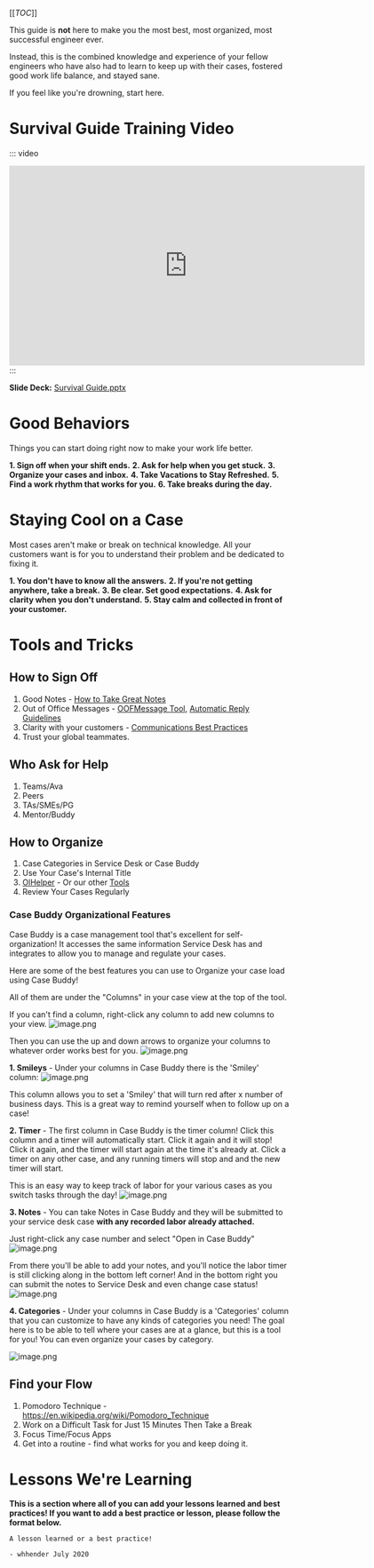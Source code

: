 [[_TOC_]]

This guide is **not** here to make you the most best, most organized, most successful engineer ever.

Instead, this is the combined knowledge and experience of your fellow engineers who have also had to learn to keep up with their cases, fostered good work life balance, and stayed sane.

If you feel like you're drowning, start here.

# Survival Guide Training Video

::: video
<iframe width="640" height="360" src="https://msit.microsoftstream.com/embed/video/5defa3ff-0400-a521-41cd-f1eac15c2b6d?autoplay=false&amp;showinfo=true" allowfullscreen style="border:none;"></iframe>
:::

**Slide Deck:** [Survival Guide.pptx](/.attachments/Sanity%20Deck-a05132f5-d80f-4f61-ab7b-3054a191c965.pptx)

# Good Behaviors
Things you can start doing right now to make your work life better.

**1. Sign off when your shift ends.**
**2. Ask for help when you get stuck.**
**3. Organize your cases and inbox.**
**4. Take Vacations to Stay Refreshed.**
**5. Find a work rhythm that works for you.**
**6. Take breaks during the day.**


# Staying Cool on a Case

Most cases aren't make or break on technical knowledge. All your customers want is for you to understand their problem and be dedicated to fixing it.

**1. You don't have to know all the answers.**
**2. If you're not getting anywhere, take a break.**
**3. Be clear. Set good expectations.**
**4. Ask for clarity when you don't understand.**
**5. Stay calm and collected in front of your customer.**

# Tools and Tricks
## How to Sign Off
1. Good Notes - [How to Take Great Notes](https://dev.azure.com/Supportability/Big%20Data/_wiki/wikis/Big-Data.wiki/289631/Case-Notes)
2. Out of Office Messages - [OOFMessage Tool](https://dev.azure.com/Supportability/Big%20Data/_wiki/wikis/Big-Data.wiki/297951/Tools?anchor=oofsponder), [Automatic Reply Guidelines](https://dev.azure.com/Supportability/Big%20Data/_wiki/wikis/Big-Data.wiki/277566/Time-Away-Vacation-and-Sick-Days?anchor=automatic-replies)
3. Clarity with your customers - [Communications Best Practices](https://dev.azure.com/Supportability/Big%20Data/_wiki/wikis/Big-Data.wiki/297427/Case-Communication-Best-Practices)
4. Trust your global teammates.

## Who Ask for Help
1. Teams/Ava
2. Peers
3. TAs/SMEs/PG
4. Mentor/Buddy

## How to Organize
1. Case Categories in Service Desk or Case Buddy
2. Use Your Case's Internal Title
3. [OlHelper](https://dev.azure.com/Supportability/Big%20Data/_wiki/wikis/Big-Data.wiki/297951/Tools?anchor=ol-helper) - Or our other [Tools](https://dev.azure.com/Supportability/Big%20Data/_wiki/wikis/Big-Data.wiki/297951/Tools)
4. Review Your Cases Regularly

### Case Buddy Organizational Features

Case Buddy is a case management tool that's excellent for self-organization!
It accesses the same information Service Desk has and integrates to allow you to manage and regulate your cases.

Here are some of the best features you can use to Organize your case load using Case Buddy!

All of them are under the "Columns" in your case view at the top of the tool.

If you can't find a column, right-click any column to add new columns to your view.
![image.png](/.attachments/image-2e396efa-9fac-4b7f-9e4d-45c74c051e1d.png)

Then you can use the up and down arrows to organize your columns to whatever order works best for you.
![image.png](/.attachments/image-2e8a9792-6d5a-4e8f-aeee-3f11af7d579d.png)

**1. Smileys** - Under your columns in Case Buddy there is the 'Smiley' column:
![image.png](/.attachments/image-f2f0b4d8-7427-4295-a3a3-af9592f89299.png)

This column allows you to set a 'Smiley' that will turn red after x number of business days. This is a great way to remind yourself when to follow up on a case! 

**2. Timer** - The first column in Case Buddy is the timer column! Click this column and a timer will automatically start. Click it again and it will stop! Click it again, and the timer will start again at the time it's already at. Click a timer on any other case, and any running timers will stop and and the new timer will start.

This is an easy way to keep track of labor for your various cases as you switch tasks through the day!
![image.png](/.attachments/image-2dc0d6d6-30ff-4172-8d7c-826f48a7b625.png)

**3. Notes** - You can take Notes in Case Buddy and they will be submitted to your service desk case **with any recorded labor already attached.**

Just right-click any case number and select "Open in Case Buddy"
![image.png](/.attachments/image-dce7f583-530c-49c1-9e6b-408f4cd67d4c.png)

From there you'll be able to add your notes, and you'll notice the labor timer is still clicking along in the bottom left corner! And in the bottom right you can submit the notes to Service Desk and even change case status!
![image.png](/.attachments/image-7f9668a8-d083-4763-9242-083f283a7ae0.png)

**4. Categories** - Under your columns in Case Buddy is a 'Categories' column that you can customize to have any kinds of categories you need! The goal here is to be able to tell where your cases are at a glance, but this is a tool for you! You can even organize your cases by category.

![image.png](/.attachments/image-3b32e359-f052-4a3c-9297-346fbda35a05.png)



## Find your Flow

1. Pomodoro Technique - https://en.wikipedia.org/wiki/Pomodoro_Technique
2. Work on a Difficult Task for Just 15 Minutes Then Take a Break
3. Focus Time/Focus Apps
4. Get into a routine - find what works for you and keep doing it.

# Lessons We're Learning

**This is a section where all of you can add your lessons learned and best practices! If you want to add a best practice or lesson, please follow the format below.**

```
A lesson learned or a best practice!

- whhender July 2020
```